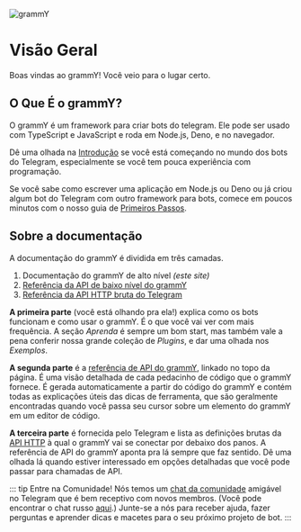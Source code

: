 ![grammY](/images/grammY.webp)

# Visão Geral

Boas vindas ao grammY!
Você veio para o lugar certo.

## O Que É o grammY?

O grammY é um framework para criar bots do telegram.
Ele pode ser usado com TypeScript e JavaScript e roda em Node.js, Deno, e no navegador.

Dê uma olhada na [Introdução](./introduction) se você está começando no mundo dos bots do Telegram, especialmente se você tem pouca experiência com programação.

Se você sabe como escrever uma aplicação em Node.js ou Deno ou já criou algum bot do Telegram com outro framework para bots, comece em poucos minutos com o nosso guia de [Primeiros Passos](./getting-started).

## Sobre a documentação

A documentação do grammY é dividida em três camadas.

1. Documentação do grammY de alto nível _(este site)_
2. [Referência da API de baixo nível do grammY](https://deno.land/x/grammy/mod.ts)
3. [Referência da API HTTP bruta do Telegram](https://core.telegram.org/bots/api)

**A primeira parte** (você está olhando pra ela!) explica como os bots funcionam e como usar o grammY.
É o que você vai ver com mais frequência.
A seção _Aprenda_ é sempre um bom start, mas também vale a pena conferir nossa grande coleção de _Plugins_, e dar uma olhada nos _Exemplos_.

**A segunda parte** é a [referência de API do grammY](https://deno.land/x/grammy/mod.ts), linkado no topo da página.
É uma visão detalhada de cada pedacinho de código que o grammY fornece.
É gerada automaticamente a partir do código do grammY e contém todas as explicações úteis das dicas de ferramenta, que são geralmente encontradas quando você passa seu cursor sobre um elemento do grammY em um editor de código.

**A terceira parte** é fornecida pelo Telegram e lista as definições brutas da [API HTTP](https://core.telegram.org/bots/api) à qual o grammY vai se conectar por debaixo dos panos.
A referência de API do grammY aponta pra lá sempre que faz sentido.
Dê uma olhada lá quando estiver interessado em opções detalhadas que você pode passar para chamadas de API.

::: tip Entre na Comunidade!
Nós temos um [chat da comunidade](https://t.me/grammyjs) amigável no Telegram que é bem receptivo com novos membros. (Você pode encontrar o chat russo [aqui](https://t.me/grammyjs_ru).)
Junte-se a nós para receber ajuda, fazer perguntas e aprender dicas e macetes para o seu próximo projeto de bot.
:::
